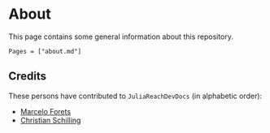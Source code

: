 # About

This page contains some general information about this repository.

```@contents
Pages = ["about.md"]
```

## Credits

These persons have contributed to `JuliaReachDevDocs` (in alphabetic order):

- [Marcelo Forets](http://github.com/mforets)
- [Christian Schilling](https://www.christianschilling.net/)
